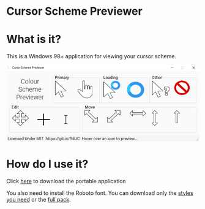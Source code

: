 # Cursor Scheme Previewer

# What is it?

This is a Windows 98+ application for viewing your cursor scheme.

![Preview Image](https://github.com/Richienb/cursor-scheme-previewer/raw/master/preview.png)

# How do I use it?

Click [here](http://www.mediafire.com/file/tkl1i2oxrex8kjb/Cursor+Scheme+Previewer.exe) to download the portable application

You also need to install the Roboto font. You can download only the [styles you need](http://www.mediafire.com/file/ur5bqnofo2l58a0/Roboto+For+Cursor+Scheme+Previewer.zip) or the [full pack](https://fonts.google.com/download?family=Roboto).
